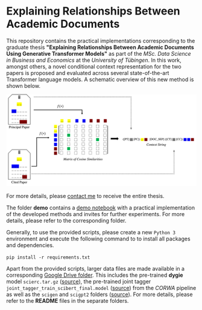# Explaining Relationships Between Academic Documents

This repository contains the practical implementations corresponding to the graduate thesis **"Explaining Relationships Between Academic Documents Using Generative Transformer Models"** as part of the *MSc. Data Science in Business and Economics* at the *University of Tübingen*. In this work, amongst others, a novel conditional context representation for the two papers is proposed and evaluated across several state-of-the-art Transformer language models. A schematic overview of this new method is shown below.

![Schematic Overview of Conditional Summary Context Construction](https://github.com/timbuendert/relationship_explanation/blob/main/context_representations/cond_sum/cond_sum_schema.png)

For more details, please [contact me](mailto:tim.moritz.buendert@googlemail.com) to receive the entire thesis.


The folder **demo** contains a [demo notebook](https://github.com/timbuendert/relationship_explanation/blob/main/demo/explaining_relationships.ipynb) with a practical implementation of the developed methods and invites for further experiments. For more details, please refer to the corresponding folder.


Generally, to use the provided scripts, please create a new `Python 3` environment and execute the following command to to install all packages and dependencies.

```pip install -r requirements.txt```

Apart from the provided scripts, larger data files are made available in a corresponding [Google Drive folder](https://drive.google.com/drive/folders/1uGxfWfnK_PtNfKEfuc2EbCuEQpZpjnQJ?usp=sharing). This includes the pre-trained **dygie** model `scierc.tar.gz` ([source](https://github.com/dwadden/dygiepp#pretrained-models)), the pre-trained joint tagger `joint_tagger_train_scibert_final.model` ([source](https://github.com/jacklxc/CORWA)) from the *CORWA* pipeline as well as the `scigen` and `scigpt2` folders ([source](https://github.com/Kel-Lu/SciGen)). For more details, please refer to the **README** files in the separate folders.